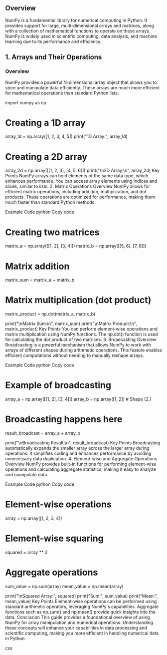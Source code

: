 ## Overview
NumPy is a fundamental library for numerical computing in Python. It provides support for large, multi-dimensional arrays and matrices, along with a collection of mathematical functions to operate on these arrays. NumPy is widely used in scientific computing, data analysis, and machine learning due to its performance and efficiency.

## 1. Arrays and Their Operations

### Overview
NumPy provides a powerful N-dimensional array object that allows you to store and manipulate data efficiently. These arrays are much more efficient for mathematical operations than standard Python lists.


import numpy as np

# Creating a 1D array
array_1d = np.array([1, 2, 3, 4, 5])
print("1D Array:", array_1d)

# Creating a 2D array
array_2d = np.array([[1, 2, 3], [4, 5, 6]])
print("\n2D Array:\n", array_2d)
Key Points
NumPy arrays can hold elements of the same data type, which enhances performance.
You can access array elements using indices and slices, similar to lists.
2. Matrix Operations
Overview
NumPy allows for efficient matrix operations, including addition, multiplication, and dot products. These operations are optimized for performance, making them much faster than standard Python methods.

Example Code
python
Copy code
# Creating two matrices
matrix_a = np.array([[1, 2], [3, 4]])
matrix_b = np.array([[5, 6], [7, 8]])

# Matrix addition
matrix_sum = matrix_a + matrix_b

# Matrix multiplication (dot product)
matrix_product = np.dot(matrix_a, matrix_b)

print("\nMatrix Sum:\n", matrix_sum)
print("\nMatrix Product:\n", matrix_product)
Key Points
You can perform element-wise operations and matrix multiplication using NumPy functions.
The np.dot() function is used for calculating the dot product of two matrices.
3. Broadcasting
Overview
Broadcasting is a powerful mechanism that allows NumPy to work with arrays of different shapes during arithmetic operations. This feature enables efficient computations without needing to manually reshape arrays.

Example Code
python
Copy code
# Example of broadcasting
array_a = np.array([[1, 2], [3, 4]])
array_b = np.array([1, 2])  # Shape (2,)

# Broadcasting happens here
result_broadcast = array_a + array_b

print("\nBroadcasting Result:\n", result_broadcast)
Key Points
Broadcasting automatically expands the smaller array across the larger array during operations.
It simplifies coding and enhances performance by avoiding unnecessary data duplication.
4. Element-wise and Aggregate Operations
Overview
NumPy provides built-in functions for performing element-wise operations and calculating aggregate statistics, making it easy to analyze and manipulate data.

Example Code
python
Copy code
# Element-wise operations
array = np.array([1, 2, 3, 4])

# Element-wise squaring
squared = array ** 2

# Aggregate operations
sum_value = np.sum(array)
mean_value = np.mean(array)

print("\nSquared Array:", squared)
print("Sum:", sum_value)
print("Mean:", mean_value)
Key Points
Element-wise operations can be performed using standard arithmetic operators, leveraging NumPy's capabilities.
Aggregate functions such as np.sum() and np.mean() provide quick insights into the data.
Conclusion
This guide provides a foundational overview of using NumPy for array manipulation and numerical operations. Understanding these concepts will enhance your capabilities in data processing and scientific computing, making you more efficient in handling numerical data in Python.

css